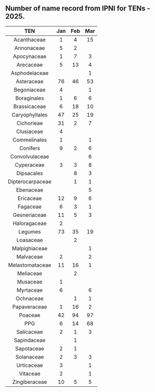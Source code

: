 ## Number of name record from IPNI for TENs - 2025.


| TEN | Jan    | Feb    | Mar    |
| :-----: | :---: | :---: | :---: |
|Acanthaceae|1|4|15|
|Annonaceae	|5|	2	||
|Apocynaceae|	1|	7|	3|
|Arecaceae	|5|	13|	4|
|Asphodelaceae|	|	|	1|
|Asteraceae	|76	|46	|53|
|Begoniaceae	|4|	|	1|
|Boraginales	|1	|6	|6|
|Brassicaceae	|6	|18|	10|
|Caryophyllales	|47	|25|	19|
|Cichorieae	|31|	2|	7|
|Clusiaceae	|4|	|	|
|Commelinales	|1|		|1|
|Conifers	|9	|2|	6|
|Convolvulaceae	|	|	|6|
|Cyperaceae	|3	|3	|8|
|Dipsacales|	|	8|	3|
|Dipterocarpaceae|	|	1|	1|
|Ebenaceae|	|	|	5|
|Ericaceae|	12|	9|	6|
|Fagaceae|	6|	3|	1|
|Gesneriaceae|	11|	5|	3|
|Haloragaceae|	2|	|	|
|Legumes|	73|	35|	19|
|Loasaceae|	|	2|	|
|Malpighiaceae|	|	|	1|
|Malvaceae|	2|		|2|
|Melastomataceae|	11|	16|	1|
|Meliaceae|	|	2|	|
|Musaceae|	1|	|	|
|Myrtaceae|	6|	|	6|
|Ochnaceae|		|1|	1|
|Papaveraceae|	1|	16|	2|
|Poaceae|	42|	94|	97|
|PPG	|6	|14|	68|
|Salicaceae|	2	|1|	3|
|Sapindaceae|		|1|	|
|Sapotaceae|	2|	1|	|
|Solanaceae|	2|	3|	3|
|Urticaceae|	3|		|1|
|Vitaceae	|2|		|1|
|Zingiberaceae	|10	|5|	5|

